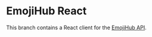 # EmojiHub React

This branch contains a React client for the [EmojiHub API](https://github.com/cheatsnake/emojihub).
